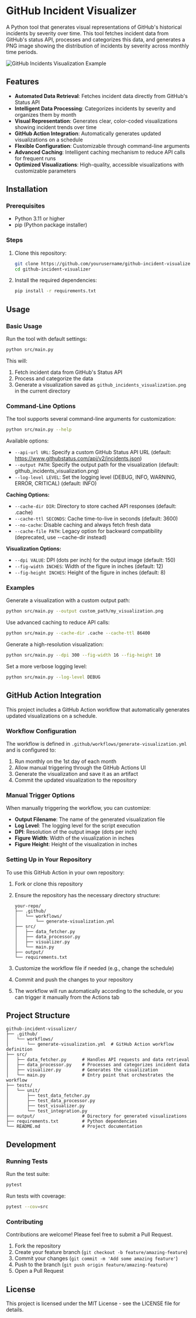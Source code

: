 # GitHub Incident Visualizer

A Python tool that generates visual representations of GitHub's historical incidents by severity over time. This tool fetches incident data from GitHub's status API, processes and categorizes this data, and generates a PNG image showing the distribution of incidents by severity across monthly time periods.

![GitHub Incidents Visualization Example](output/github_incidents_visualization.png)

## Features

- **Automated Data Retrieval**: Fetches incident data directly from GitHub's Status API
- **Intelligent Data Processing**: Categorizes incidents by severity and organizes them by month
- **Visual Representation**: Generates clear, color-coded visualizations showing incident trends over time
- **GitHub Action Integration**: Automatically generates updated visualizations on a schedule
- **Flexible Configuration**: Customizable through command-line arguments
- **Advanced Caching**: Intelligent caching mechanism to reduce API calls for frequent runs
- **Optimized Visualizations**: High-quality, accessible visualizations with customizable parameters

## Installation

### Prerequisites

- Python 3.11 or higher
- pip (Python package installer)

### Steps

1. Clone this repository:
   ```bash
   git clone https://github.com/yourusername/github-incident-visualizer.git
   cd github-incident-visualizer
   ```

2. Install the required dependencies:
   ```bash
   pip install -r requirements.txt
   ```

## Usage

### Basic Usage

Run the tool with default settings:

```bash
python src/main.py
```

This will:
1. Fetch incident data from GitHub's Status API
2. Process and categorize the data
3. Generate a visualization saved as `github_incidents_visualization.png` in the current directory

### Command-Line Options

The tool supports several command-line arguments for customization:

```bash
python src/main.py --help
```

Available options:

- `--api-url URL`: Specify a custom GitHub Status API URL (default: https://www.githubstatus.com/api/v2/incidents.json)
- `--output PATH`: Specify the output path for the visualization (default: github_incidents_visualization.png)
- `--log-level LEVEL`: Set the logging level (DEBUG, INFO, WARNING, ERROR, CRITICAL) (default: INFO)

**Caching Options:**
- `--cache-dir DIR`: Directory to store cached API responses (default: .cache)
- `--cache-ttl SECONDS`: Cache time-to-live in seconds (default: 3600)
- `--no-cache`: Disable caching and always fetch fresh data
- `--cache-file PATH`: Legacy option for backward compatibility (deprecated, use --cache-dir instead)

**Visualization Options:**
- `--dpi VALUE`: DPI (dots per inch) for the output image (default: 150)
- `--fig-width INCHES`: Width of the figure in inches (default: 12)
- `--fig-height INCHES`: Height of the figure in inches (default: 8)

### Examples

Generate a visualization with a custom output path:

```bash
python src/main.py --output custom_path/my_visualization.png
```

Use advanced caching to reduce API calls:

```bash
python src/main.py --cache-dir .cache --cache-ttl 86400
```

Generate a high-resolution visualization:

```bash
python src/main.py --dpi 300 --fig-width 16 --fig-height 10
```

Set a more verbose logging level:

```bash
python src/main.py --log-level DEBUG
```

## GitHub Action Integration

This project includes a GitHub Action workflow that automatically generates updated visualizations on a schedule.

### Workflow Configuration

The workflow is defined in `.github/workflows/generate-visualization.yml` and is configured to:

1. Run monthly on the 1st day of each month
2. Allow manual triggering through the GitHub Actions UI
3. Generate the visualization and save it as an artifact
4. Commit the updated visualization to the repository

### Manual Trigger Options

When manually triggering the workflow, you can customize:

- **Output Filename**: The name of the generated visualization file
- **Log Level**: The logging level for the script execution
- **DPI**: Resolution of the output image (dots per inch)
- **Figure Width**: Width of the visualization in inches
- **Figure Height**: Height of the visualization in inches

### Setting Up in Your Repository

To use this GitHub Action in your own repository:

1. Fork or clone this repository
2. Ensure the repository has the necessary directory structure:
   ```
   your-repo/
   ├── .github/
   │   └── workflows/
   │       └── generate-visualization.yml
   ├── src/
   │   ├── data_fetcher.py
   │   ├── data_processor.py
   │   ├── visualizer.py
   │   └── main.py
   ├── output/
   └── requirements.txt
   ```

3. Customize the workflow file if needed (e.g., change the schedule)
4. Commit and push the changes to your repository
5. The workflow will run automatically according to the schedule, or you can trigger it manually from the Actions tab

## Project Structure

```
github-incident-visualizer/
├── .github/
│   └── workflows/
│       └── generate-visualization.yml  # GitHub Action workflow definition
├── src/
│   ├── data_fetcher.py      # Handles API requests and data retrieval
│   ├── data_processor.py    # Processes and categorizes incident data
│   ├── visualizer.py        # Generates the visualization
│   └── main.py              # Entry point that orchestrates the workflow
├── tests/
│   └── unit/
│       ├── test_data_fetcher.py
│       ├── test_data_processor.py
│       ├── test_visualizer.py
│       └── test_integration.py
├── output/                  # Directory for generated visualizations
├── requirements.txt         # Python dependencies
└── README.md                # Project documentation
```

## Development

### Running Tests

Run the test suite:

```bash
pytest
```

Run tests with coverage:

```bash
pytest --cov=src
```

### Contributing

Contributions are welcome! Please feel free to submit a Pull Request.

1. Fork the repository
2. Create your feature branch (`git checkout -b feature/amazing-feature`)
3. Commit your changes (`git commit -m 'Add some amazing feature'`)
4. Push to the branch (`git push origin feature/amazing-feature`)
5. Open a Pull Request

## License

This project is licensed under the MIT License - see the LICENSE file for details.